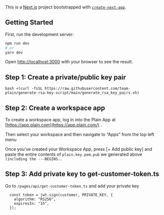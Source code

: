 This is a [Next.js](https://nextjs.org/) project bootstrapped with [`create-next-app`](https://github.com/vercel/next.js/tree/canary/packages/create-next-app).

## Getting Started

First, run the development server:

```bash
npm run dev
# or
yarn dev
```

Open [http://localhost:3000](http://localhost:3000) with your browser to see the result.

## Step 1: Create a private/public key pair

```
bash <(curl -fsSL https://raw.githubusercontent.com/team-plain/generate-rsa-key-script/main/generate_rsa_key_pairs.sh)
```

## Step 2: Create a workspace app

To create a workspace app, log in into the Plain App at [https://app.plain.com](https://app.plain.com/) .

Then select your workspace and then navigate to “Apps” from the top left menu

Once you’ve created your Workspace App, press [+ Add public key] and paste the entire contents of `plain.key.pem.pub` we generated above `(including the ---BEGINS..`

## Step 3: Add private key to get-customer-token.ts

Go to `/pages/api/get-customer-token.ts` and add your private key

```
  const token = jwt.sign(customer, PRIVATE_KEY, {
    algorithm: "RS256",
    expiresIn: "1h",
  });
```
